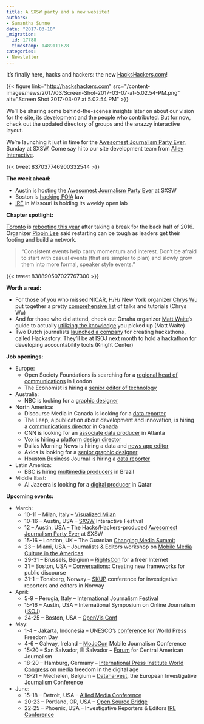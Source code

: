 ```yaml
---
title: A SXSW party and a new website!
authors:
- Samantha Sunne
date: "2017-03-10"
_migration:
  id: 17788
  timestamp: 1489111628
categories:
- Newsletter
---
```


It&#8217;s finally here, hacks and hackers: the new [HacksHackers.com][1]!

{{< figure link="http://hackshackers.com" src="/content-images/news/2017/03/Screen-Shot-2017-03-07-at-5.02.54-PM.png" alt="Screen Shot 2017-03-07 at 5.02.54 PM" >}}

We&#8217;ll be sharing some behind-the-scenes insights later on about our vision for the site, its development and the people who contributed. But for now, check out the updated directory of groups and the snazzy interactive layout.

We&#8217;re launching it just in time for the [Awesomest Journalism Party Ever][2], Sunday at SXSW. Come say hi to our site development team from [Alley Interactive][43].

{{< tweet 837037746900332544 >}}

**The week ahead:**

  * Austin is hosting the [Awesomest Journalism Party Ever][2] at SXSW
  * Boston is [hacking FOIA][3] law
  * [IRE][4] in Missouri is holding its weekly open lab

**Chapter spotlight:**

[Toronto][5] is [rebooting this year][6] after taking a break for the back half of 2016. Organizer [Pippin Lee][7] said restarting can be tough as leaders get their footing and build a network.

> &#8220;Consistent events help carry momentum and interest. Don&#8217;t be afraid to start with casual events (that are simpler to plan) and slowly grow them into more formal, speaker style events.&#8221;

{{< tweet 838890507027767300 >}}

**Worth a read:**

  * For those of you who missed NICAR, H/H/ New York organizer [Chrys Wu][8] put together a pretty [comprehensive list][9] of talks and tutorials (Chrys Wu)
  * And for those who did attend, check out Omaha organizer [Matt Waite][10]&#8216;s guide to actually [utilizing the knowledge][10] you picked up (Matt Waite)
  * Two Dutch journalists [launched a company][11] for creating hackathons, called Hackastory. They&#8217;ll be at ISOJ next month to hold a hackathon for developing accountability tools (Knight Center)

**Job openings:**

  * Europe:
      * Open Society Foundations is searching for a [regional head of communications][12] in London
      * The Economist is hiring a [senior editor of technology][13]
  * Australia:
      * NBC is looking for a [graphic designer][14]
  * North America:
      * Discourse Media in Canada is looking for a [data reporter][15]
      * The Leap, a publication about development and innovation, is hiring a [communications director][16] in Canada
      * CNN is looking for an [associate data producer][17] in Atlanta
      * Vox is hiring a [platform design director][18]
      * Dallas Morning News is hiring a data and [news app editor][19]
      * Axios is looking for a [senior graphic designer][20]
      * Houston Business Journal is hiring a [data reporter][21]
  * Latin America:
      * BBC is hiring [multimedia producers][22] in Brazil
  * Middle East:
      * Al Jazeera is looking for a [digital producer][23] in Qatar

**Upcoming events:**

  * March:
      * 10-11 &#8211; Milan, Italy &#8211; [Visualized Milan][24]
      * 10-16 &#8211; Austin, USA &#8211; [SXSW][25] Interactive Festival
      * 12 &#8211; Austin, USA &#8211; The Hacks/Hackers-produced [Awesomest Journalism Party Ever][26] at SXSW
      * 15-16 &#8211; London, UK &#8211; The Guardian [Changing Media Summit][27]
      * 23 &#8211; Miami, USA &#8211; Journalists & Editors workshop on [Mobile Media Culture in the Americas][28]
      * 29-31 &#8211; Brussels, Belgium &#8211; [RightsCon][29] for a freer Internet
      * 31 &#8211; Boston, USA &#8211; [Conversations][30]: Creating new frameworks for public discourse
      * 31-1 &#8211; Tonsberg, Norway &#8211; [SKUP][31] conference for investigative reporters and editors in Norway
  * April:
      * 5-9 &#8211; Perugia, Italy &#8211; International Journalism [Festival][32]
      * 15-16 &#8211; Austin, USA &#8211; International Symposium on Online Journalism ([ISOJ][33])
      * 24-25 &#8211; Boston, USA &#8211; [OpenVis Conf][34]
  * May:
      * 1-4 &#8211; Jakarta, Indonesia &#8211; UNESCO&#8217;s [conference][35] for World Press Freedom Day
      * 4-6 &#8211; Galway, Ireland &#8211; [MoJoCon][36] Mobile Journalism Conference
      * 15-20 &#8211; San Salvador, El Salvador &#8211; [Forum][37] for Central American Journalism
      * 18-20 &#8211; Hamburg, Germany &#8211; [International Press Institute World Congress][38] on media freedom in the digital age
      * 18-21 &#8211; Mechelen, Belgium &#8211; [Dataharvest][39], the European Investigative Journalism Conference
  * June:
      * 15-18 &#8211; Detroit, USA &#8211; [Allied Media Conference][40]
      * 20-23 &#8211; Portland, OR, USA &#8211; [Open Source Bridge][41]
      * 22-25 &#8211; Phoenix, USA &#8211; Investigative Reporters & Editors [IRE Conference][42]

 [1]: http://hackshackers.com/
 [2]: https://theawesomest.journalismparty.com/ever/vii/
 [3]: https://www.meetup.com/hackshackersboston/events/238081964/
 [4]: http://www.meetup.com/hackshackersIRE/
 [5]: https://www.meetup.com/Hacks-Hackers-Toronto/
 [6]: https://www.meetup.com/Hacks-Hackers-Toronto/events/238081330/
 [7]: https://twitter.com/pippinlee
 [8]: http://blog.chryswu.com/about/
 [9]: http://blog.chryswu.com/2017/03/02/nicar17-slides-links-tutorials-nicar17/
 [10]: http://blog.mattwaite.com/post/78333096044/a-5-step-nicar-recovery-plan
 [11]: https://knightcenter.utexas.edu/blog/00-18088-isoj-2017-international-hackathon-will-develop-tools-accountability-journalism-improve
 [12]: https://journajobs.eu/jobs/regional-head-of-communications/
 [13]: http://www.gorkanajobs.co.uk//job/68690/the-economist-group-senior-editor-technology/
 [14]: http://www.gorkanajobs.co.uk/job/68701/hayu-graphic-designer/?deviceType=Desktop&TrackID=1
 [15]: http://discoursemedia.org/announcements/discourse-looking-data-reporter
 [16]: https://www.goodwork.ca/jobs/communications-strategy-job-in-canadian-non-profit-organization-38552
 [17]: https://www.turnerjobs.com/job/atlanta/associate-producer-data/1174/4136015?utm_source=jobalert&utm_medium=email&utm_campaign=TurnerBroadcasting_jobalert&utm_content=157065BR&ss=paid
 [18]: https://boards.greenhouse.io/voxmedia/jobs/617267?gh_jid=617267#.WL8XyhIrKfV
 [19]: https://ahbelo.mua.hrdepartment.com/hr/ats/Posting/view/486%27
 [20]: https://boards.greenhouse.io/axios/jobs/624057#.WMApDhLytE4
 [21]: http://talkingbiznews.com/biz-news-help-wanted/houston-business-journal-seeks-a-data-reporter/
 [22]: http://ijnet.org/en/opportunities/bbc-seeks-multimedia-journalists-brazil
 [23]: http://ijnet.org/en/opportunities/al-jazeera-seeks-producer-mena
 [24]: http://visualized.com/milan/
 [25]: https://www.sxsw.com/festivals/interactive/
 [26]: https://jenny8lee-dot-yamm-track.appspot.com/Redirect?ukey=1CBr760aABuqAP1GYtfaTaoGUvjLX5WOxl5x4FfGX8Fg-98809939&key=YAMMID-82376188&link=http%3A%2F%2Ftheawesomest.journalismparty.com%2Fever%2Fvii%2F
 [27]: https://www.theguardian.com/media-network/changing-media-summit?CMP=ema-1698
 [28]: http://info.splashthat.com/wf/click?upn=YF9ow9LI0kSD4J9739cH4q7zxJPkSVnqy5dauEqKGuGVOA0wLqIA4H0fyHYjlf3w_h3EYRiceYmcE2w0m2fAsUdvQn6qbOUOB2Sacjxu96Pv2tAzN6XeAzQlWQw5ursYMzK67nKgxYCHYFKKz4X6PkjF12LaT9uZJmINJ5gOsS-2FWdCsNSO4zgrYDKWhVtO2y4HnSayJwUeFMnrKuhrZ2fuMqSct-2BkD0Ez8kH8cZzq0l10VVAN9MVwZ5lcP2TzurtlayteHCZTYaJASmDCgWIreaiTYdjjTw5-2Bhll-2F-2FvFvZExsRpQPqOOcgkeEGbpoa4AqVen3V48nVvgMelH4BpfW5qpuBZ6D12gESy0WcS8e5hfuDTC0ZreiTZFfmenxUWV-2FJrQqJy290lJr0mo8D0WUPg-3D-3D
 [29]: https://www.rightscon.org/
 [30]: http://bit.ly/2lZyLYx
 [31]: https://skup2017aschedorg.sched.com/
 [32]: http://www.journalismfestival.com/
 [33]: https://online.journalism.utexas.edu/
 [34]: https://openvisconf.com/
 [35]: http://en.unesco.org/wpfd
 [36]: https://mojocon.rte.ie/
 [37]: http://forocap.elfaro.net/es/2016
 [38]: https://ipiwoco2017.sched.com/list/descriptions/
 [39]: http://journalismfund.eu/event/eijc-dataharvest-2017-mechelen
 [40]: https://www.alliedmedia.org/amc
 [41]: http://opensourcebridge.org/
 [42]: http://www.ire.org/conferences/ire2017/
 [43]: https://www.alleyinteractive.com/

<meta name="twitter:card" content="summary">
<meta name="twitter:image:src" content="https://hackshackers.com/content-images/about/hackshackers_logomark.png">
